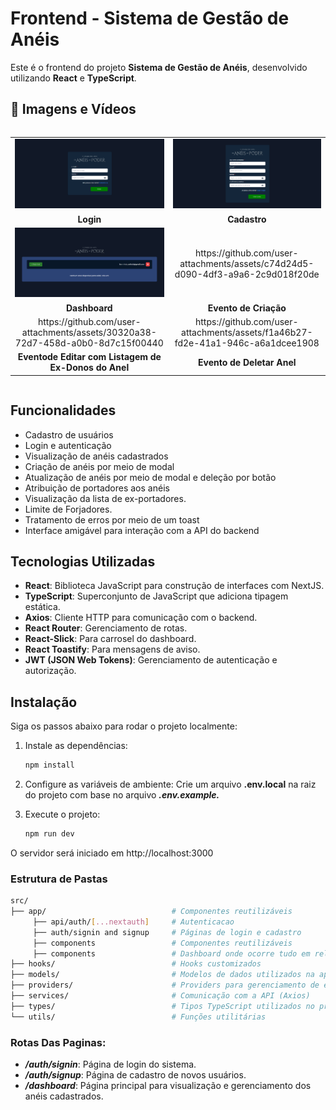 # Frontend - Sistema de Gestão de Anéis

Este é o frontend do projeto **Sistema de Gestão de Anéis**, desenvolvido utilizando **React** e **TypeScript**.

## 📸 Imagens e Vídeos

<div style="display: flex; justify-content: center; align-items: center; text-align: center;">
  <table>
    <tr>
      <td><img src="/media/LoginPage.png" alt="Login" width="350"/></td>
      <td><img src="/media/RegisterPage.png" alt="Cadastro" width="350"/></td>
    </tr>
    <tr>
      <td><strong>Login</strong></td>
      <td><strong>Cadastro</strong></td>
    </tr>
    <tr>
      <td><img src="/media/DashBoardPage.png" alt="Dashboard" width="350"/></td>
      <td>https://github.com/user-attachments/assets/c74d24d5-d090-4df3-a9a6-2c9d018f20de</td>
    </tr>
    <tr>
      <td><strong>Dashboard</strong></td>
      <td><strong>Evento de Criação</strong></td>
    </tr>
    <tr>
    <td>https://github.com/user-attachments/assets/30320a38-72d7-458d-a0b0-8d7c15f00440</td>
    <td>https://github.com/user-attachments/assets/f1a46b27-fd2e-41a1-946c-a6a1dcee1908</td>
    </tr>
    <tr>
      <td><strong>Eventode Editar com Listagem de Ex-Donos do Anel</strong></td>
      <td><strong>Evento de Deletar Anel</strong></td>
    </tr>
  </table>
</div>

## Funcionalidades

- Cadastro de usuários
- Login e autenticação
- Visualização de anéis cadastrados
- Criação de anéis por meio de modal
- Atualização de anéis por meio de modal e deleção por botão
- Atribuição de portadores aos anéis
- Visualização da lista de ex-portadores.
- Limite de Forjadores.
- Tratamento de erros por meio de um toast
- Interface amigável para interação com a API do backend

## Tecnologias Utilizadas

- **React**: Biblioteca JavaScript para construção de interfaces com NextJS.
- **TypeScript**: Superconjunto de JavaScript que adiciona tipagem estática.
- **Axios**: Cliente HTTP para comunicação com o backend.
- **React Router**: Gerenciamento de rotas.
- **React-Slick**: Para carrosel do dashboard.
- **React Toastify**: Para mensagens de aviso.
- **JWT (JSON Web Tokens)**: Gerenciamento de autenticação e autorização.

## Instalação

Siga os passos abaixo para rodar o projeto localmente:

1. Instale as dependências:
    ```bash
    npm install

2. Configure as variáveis de ambiente: Crie um arquivo **.env.local** na raiz do projeto com base no arquivo
   _**.env.example.**_


3. Execute o projeto:
   ```bash
   npm run dev

O servidor será iniciado em http://localhost:3000

### Estrutura de Pastas

   ```bash
   src/
   ├── app/                            # Componentes reutilizáveis
        ├── api/auth/[...nextauth]     # Autenticacao
        ├── auth/signin and signup     # Páginas de login e cadastro
        ├── components                 # Componentes reutilizáveis
        ├── components                 # Dashboard onde ocorre tudo em relacao ao projeto
   ├── hooks/                          # Hooks customizados
   ├── models/                         # Modelos de dados utilizados na aplicação
   ├── providers/                      # Providers para gerenciamento de estado e contexto
   ├── services/                       # Comunicação com a API (Axios)
   ├── types/                          # Tipos TypeScript utilizados no projeto
   └── utils/                          # Funções utilitárias
   ```

### Rotas Das Paginas:

* **_/auth/signin_**: Página de login do sistema.
* **_/auth/signup_**: Página de cadastro de novos usuários.
* **_/dashboard_**: Página principal para visualização e gerenciamento dos anéis cadastrados.
